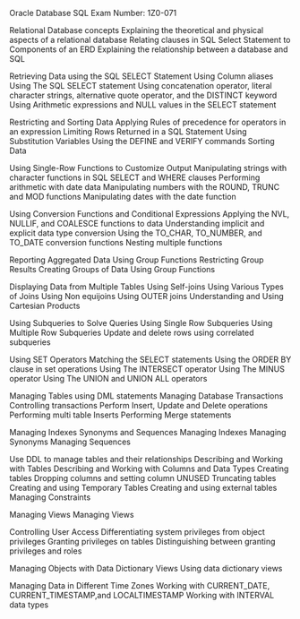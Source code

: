 Oracle Database SQL Exam Number: 1Z0-071

Relational Database concepts
Explaining the theoretical and physical aspects of a relational database
Relating clauses in SQL Select Statement to Components of an ERD
Explaining the relationship between a database and SQL

Retrieving Data using the SQL SELECT Statement
Using Column aliases
Using The SQL SELECT statement
Using concatenation operator, literal character strings, alternative quote operator, and the DISTINCT keyword
Using Arithmetic expressions and NULL values in the SELECT statement

Restricting and Sorting Data
Applying Rules of precedence for operators in an expression
Limiting Rows Returned in a SQL Statement
Using Substitution Variables
Using the DEFINE and VERIFY commands
Sorting Data

Using Single-Row Functions to Customize Output
Manipulating strings with character functions in SQL SELECT and WHERE clauses
Performing arithmetic with date data
Manipulating numbers with the ROUND, TRUNC and MOD functions
Manipulating dates with the date function

Using Conversion Functions and Conditional Expressions
Applying the NVL, NULLIF, and COALESCE functions to data
Understanding implicit and explicit data type conversion
Using the TO_CHAR, TO_NUMBER, and TO_DATE conversion functions
Nesting multiple functions

Reporting Aggregated Data Using Group Functions
Restricting Group Results
Creating Groups of Data
Using Group Functions

Displaying Data from Multiple Tables
Using Self-joins
Using Various Types of Joins
Using Non equijoins
Using OUTER joins
Understanding and Using Cartesian Products

Using Subqueries to Solve Queries
Using Single Row Subqueries
Using Multiple Row Subqueries
Update and delete rows using correlated subqueries

Using SET Operators
Matching the SELECT statements
Using the ORDER BY clause in set operations
Using The INTERSECT operator
Using The MINUS operator
Using The UNION and UNION ALL operators

Managing Tables using DML statements
Managing Database Transactions
Controlling transactions
Perform Insert, Update and Delete operations
Performing multi table Inserts
Performing Merge statements

Managing Indexes Synonyms and Sequences
Managing Indexes
Managing Synonyms
Managing Sequences

Use DDL to manage tables and their relationships
Describing and Working with Tables
Describing and Working with Columns and Data Types
Creating tables
Dropping columns and setting column UNUSED
Truncating tables
Creating and using Temporary Tables
Creating and using external tables
Managing Constraints

Managing Views
Managing Views

Controlling User Access
Differentiating system privileges from object privileges
Granting privileges on tables
Distinguishing between granting privileges and roles

Managing Objects with Data Dictionary Views
Using data dictionary views

Managing Data in Different Time Zones
Working with CURRENT_DATE, CURRENT_TIMESTAMP,and LOCALTIMESTAMP
Working with INTERVAL data types
